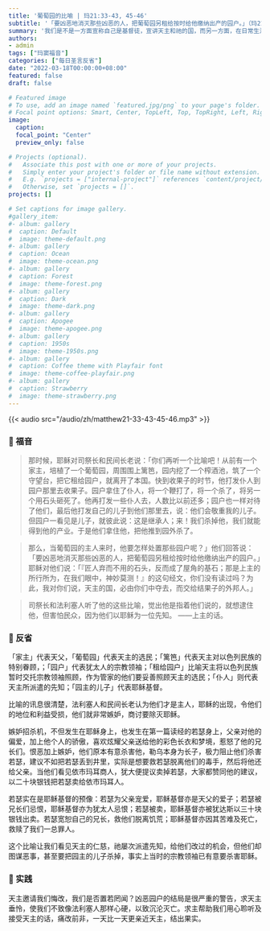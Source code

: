 ```yaml
---
title: '葡萄园的比喻 | 玛21:33-43, 45-46'
subtitle: '「要凶恶地消灭那些凶恶的人，把葡萄园另租给按时给他缴纳出产的园户。」（玛21:41）'
summary: '我们是不是一方面宣称自己是基督徒，宣讲天主和祂的国，而另一方面，在日常生活中没有用耶稣基督博爱、神贫、服从、谦卑的精神见证福音的价值？'
authors:
- admin
tags: ["玛窦福音"]
categories: ["每日圣言反省"]
date: "2022-03-18T00:00:00+08:00"
featured: false
draft: false

# Featured image
# To use, add an image named `featured.jpg/png` to your page's folder.
# Focal point options: Smart, Center, TopLeft, Top, TopRight, Left, Right, BottomLeft, Bottom, BottomRight
image:
  caption:
  focal_point: "Center"
  preview_only: false

# Projects (optional).
#   Associate this post with one or more of your projects.
#   Simply enter your project's folder or file name without extension.
#   E.g. `projects = ["internal-project"]` references `content/project/deep-learning/index.md`.
#   Otherwise, set `projects = []`.
projects: []

# Set captions for image gallery.
#gallery_item:
#- album: gallery
#  caption: Default
#  image: theme-default.png
#- album: gallery
#  caption: Ocean
#  image: theme-ocean.png
#- album: gallery
#  caption: Forest
#  image: theme-forest.png
#- album: gallery
#  caption: Dark
#  image: theme-dark.png
#- album: gallery
#  caption: Apogee
#  image: theme-apogee.png
#- album: gallery
#  caption: 1950s
#  image: theme-1950s.png
#- album: gallery
#  caption: Coffee theme with Playfair font
#  image: theme-coffee-playfair.png
#- album: gallery
#  caption: Strawberry
#  image: theme-strawberry.png
---
```


{{< audio src="/audio/zh/matthew21-33-43-45-46.mp3" >}}

### :love_letter: 福音
> 那时候，耶稣对司祭长和民间长老说：「你们再听一个比喻吧！从前有一个家主，培植了一个葡萄园，周围围上篱笆，园内挖了一个榨酒池，筑了一个守望台，把它租给园户，就离开了本国。快到收果子的时节，他打发仆人到园户那里去收果子。园户拿住了仆人，将一个鞭打了，将一个杀了，将另一个用石头砸死了。他再打发一些仆人去，人数比以前还多；园户也一样对待了他们，最后他打发自己的儿子到他们那里去，说：他们会敬重我的儿子。但园户一看见是儿子，就彼此说：这是继承人；来！我们杀掉他，我们就能得到他的产业。于是他们拿住他，把他推到园外杀了。

> 那么，当葡萄园的主人来时，他要怎样处置那些园户呢？」他们回答说：「要凶恶地消灭那些凶恶的人，把葡萄园另租给按时给他缴纳出产的园户。」耶稣对他们说：「『匠人弃而不用的石头，反而成了屋角的基石；那是上主的所行所为，在我们眼中，神妙莫测！』的这句经文，你们没有读过吗？为此，我对你们说，天主的国，必由你们中夺去，而交给结果子的外邦人。」

> 司祭长和法利塞人听了他的这些比喻，觉出他是指着他们说的，就想逮住他，但害怕民众，因为他们以耶稣为一位先知。 ——上主的话。

### :speech_balloon: 反省
「家主」代表天父，「葡萄园」代表天主的选民；「篱笆」代表天主对以色列民族的特别眷顾，；「园户」代表犹太人的宗教领袖；「租给园户」比喻天主将以色列民族暂时交托宗教领袖照顾，作为管家的他们要妥善照顾天主的选民；「仆人」则代表天主所派遣的先知；「园主的儿子」代表耶稣基督。

比喻的讯息很清楚，法利塞人和民间长老认为他们才是主人，耶稣的出现，令他们的地位和利益受损，他们就非常嫉妒，商讨要除灭耶稣。

嫉妒招杀机，不但发生在耶稣身上，也发生在第一篇读经的若瑟身上，父亲对他的偏爱，加上他个人的骄傲，喜欢炫耀父亲送给他的彩色长衣和梦境，惹怒了他的兄长们。恨恶加上嫉妒，他们原本有意杀害他，勒乌本身为长子，极力阻止他们杀害若瑟，建议不如把若瑟丢到井里，实际是想要救若瑟脱离他们的毒手，然后将他还给父亲。当他们看见依市玛耳商人，犹大便提议卖掉若瑟，大家都赞同他的建议，以二十块银钱把若瑟卖给依市玛耳人。

若瑟实在是耶稣基督的预像：若瑟为父亲宠爱，耶稣基督亦是天父的爱子；若瑟被兄长们忌恨，耶稣基督亦为犹太人忌恨；若瑟被卖，耶稣基督亦被犹达斯以三十块银钱出卖。若瑟宽恕自己的兄长，救他们脱离饥荒；耶稣基督亦因其苦难及死亡，救赎了我们一总罪人。

这个比喻让我们看见天主的仁慈，祂屡次派遣先知，给他们改过的机会，但他们却图谋恶事，甚至要把园主的儿子杀掉，事实上当时的宗教领袖已有意要杀害耶稣。

### :runner: 实践
天主邀请我们悔改，我们是否置若罔闻？凶恶园户的结局是很严重的警告，求天主垂怜，使我们不致像法利塞人那样心硬，以致沉沦灭亡。求主帮助我们用心聆听及接受天主的话，痛改前非，一天比一天更亲近天主，结出果实。
